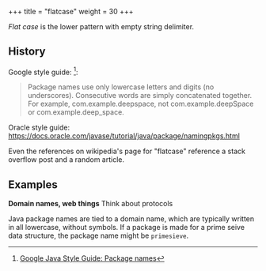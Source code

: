 +++
title = "flatcase"
weight = 30
+++

_Flat case_ is the lower pattern with empty string delimiter.

## History

Google style guide: [^1]:

> Package names use only lowercase letters and digits (no underscores). Consecutive words are simply concatenated together. For example, com.example.deepspace, not com.example.deepSpace or com.example.deep_space.

[^1]: [Google Java Style Guide: Package names](https://google.github.io/styleguide/javaguide.html#s5.2.1-package-names)

Oracle style guide: https://docs.oracle.com/javase/tutorial/java/package/namingpkgs.html

Even the references on wikipedia's page for "flatcase" reference a stack overflow post and a random article.

## Examples

**Domain names, web things**  Think about protocols

Java package names are tied to a domain name, which are typically written in all lowercase, without symbols.  If a package is made for a prime seive data structure, the package name might be `primesieve`.
